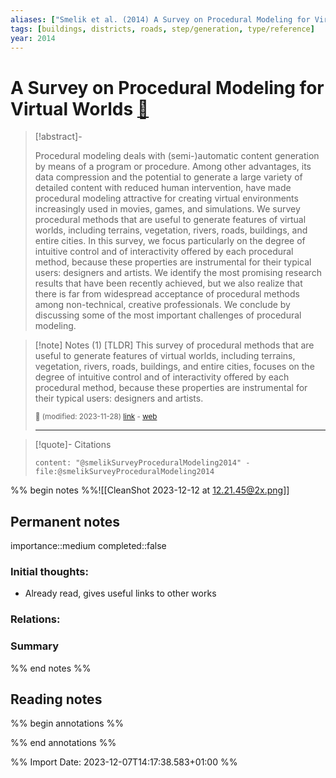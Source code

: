 ```yaml
---
aliases: ["Smelik et al. (2014) A Survey on Procedural Modeling for Virtual Worlds"]
tags: [buildings, districts, roads, step/generation, type/reference]
year: 2014
---
```

# A Survey on Procedural Modeling for Virtual Worlds [📖](zotero://select/library/items/KBP64BNV)

> [!abstract]-
> 
> Procedural modeling deals with (semi-)automatic content generation by means of a program or procedure. Among other advantages, its data compression and the potential to generate a large variety of detailed content with reduced human intervention, have made procedural modeling attractive for creating virtual environments increasingly used in movies, games, and simulations. We survey procedural methods that are useful to generate features of virtual worlds, including terrains, vegetation, rivers, roads, buildings, and entire cities. In this survey, we focus particularly on the degree of intuitive control and of interactivity offered by each procedural method, because these properties are instrumental for their typical users: designers and artists. We identify the most promising research results that have been recently achieved, but we also realize that there is far from widespread acceptance of procedural methods among non-technical, creative professionals. We conclude by discussing some of the most important challenges of procedural modeling.
> 


> [!note] Notes (1)
> [TLDR] This survey of procedural methods that are useful to generate features of virtual worlds, including terrains, vegetation, rivers, roads, buildings, and entire cities, focuses on the degree of intuitive control and of interactivity offered by each procedural method, because these properties are instrumental for their typical users: designers and artists.
> 
> <small>📝️ (modified: 2023-11-28) [link](zotero://select/library/items/TJE5WQAM) - [web](http://zotero.org/users/12121940/items/TJE5WQAM)</small>
>  
> ---

> [!quote]- Citations
> 
> ```query
> content: "@smelikSurveyProceduralModeling2014" -file:@smelikSurveyProceduralModeling2014
> ```

%% begin notes %%![[CleanShot 2023-12-12 at 12.21.45@2x.png]]
## Permanent notes
importance::medium
completed::false
### Initial thoughts:
- Already read, gives useful links to other works

### Relations:


### Summary


%% end notes %%
## Reading notes
%% begin annotations %%

%% end annotations %%



%% Import Date: 2023-12-07T14:17:38.583+01:00 %%
